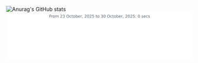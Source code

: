 ![Anurag's GitHub stats](https://github-readme-stats.vercel.app/api?username=h4nyu&count_private=true&show_icons=true)
<img src="https://github.com/h4nyu/h4nyu/blob/master/images/stat.svg" alt="Alternative Text"/>
